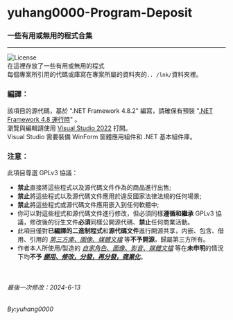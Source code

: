 yuhang0000-Program-Deposit
============================
### 一些有用或無用的程式合集
---
![License](https://img.shields.io/badge/License-GPL_v3-brightgreen.svg)  
在這裡存放了一些有用或無用的程式  
每個專案所引用的代碼或庫寫在專案所屬的資料夾的`.. /lnk/`資料夾裡。

### 編譯：
該項目的源代碼，基於 ".NET Framework 4.8.2" 編寫，請確保有預裝 "[.NET Framework 4.8 運行時](https://dotnet.microsoft.com/download/dotnet-framework/net48)" 。  
瀏覽與編輯請使用 [Visual Studio 2022](https://visualstudio.microsoft.com/) 打開。  
Visual Studio 需要裝備 WinForm 窗體應用組件和 .NET 基本組件庫。  

### 注意：
此項目尊選 GPLv3 協議：
* **禁止**直接將這些程式以及源代碼文件作為的商品進行出售;
* **禁止**將這些程式以及源代碼文件應用於違反國家法律法規的任何場景;
* **禁止**將這些程式或源代碼文件應用嵌入到任何軟體中;
* 你可以對這些程式和源代碼文件進行修改，但必須同樣**遵循和繼承** GPLv3 協議，修改後的衍生文件**必須**同樣公開源代碼、**禁止**任何商業活動。
* 此項目僅對**已編譯的二進制程式**和**源代碼文件**進行開源共享，内嵌、包含、借用、引用的 *<ins>第三方庫、圖像、媒體文檔</ins>* 等**不予開源**，歸屬第三方所有。
* 作者本人所使用/製造的 *<ins>自家角色、圖像、影音、媒體文檔</ins>* 等在**未申明**的情況下均**不予 <ins>*挪用、修改，分發，再分發，商業化*</ins>**。
  
<br>
  
###### 最後一次修改：2024-6-13
###### By:yuhang0000
